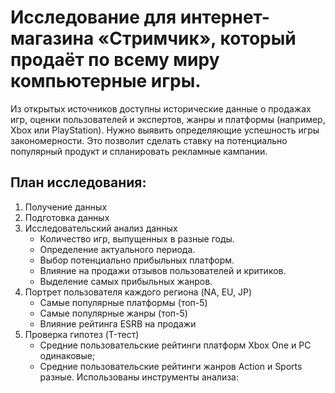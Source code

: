 # Исследование для интернет-магазина «Стримчик», который продаёт по всему миру компьютерные игры.
Из открытых источников доступны исторические данные о продажах игр, оценки пользователей и экспертов, жанры и платформы (например, Xbox или PlayStation).
Нужно выявить определяющие успешность игры закономерности. Это позволит сделать ставку на потенциально популярный продукт и спланировать рекламные кампании.
## План исследования:
1. Получение данных
2. Подготовка данных
3. Исследовательский анализ данных
    - Количество игр, выпущенных в разные годы.
    - Определение актуального периода.
    - Выбор  потенциально прибыльных платформ.
    - Влияние на продажи отзывов пользователей и критиков.
    - Выделение самых прибыльных жанров.
4. Портрет пользователя каждого региона (NA, EU, JP)
    - Самые популярные платформы (топ-5)
    - Самые популярные жанры (топ-5)
    - Влияние рейтинга ESRB на продажи
5. Проверка гипотез (T-тест)
    - Средние пользовательские рейтинги платформ Xbox One и PC одинаковые;
    - Средние пользовательские рейтинги жанров Action и Sports разные.
Использованы инструменты анализа: 
